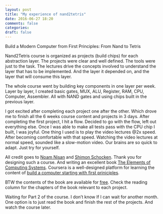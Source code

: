 ```yaml
---
layout: post
title: "My experience of nand2tetris"
date: 2016-06-27 18:20
comments: false
categories:
draft: false
---
```


Build a Modern Computer from First Principles: From Nand to Tetris

Nand2Tetris course is organized as projects (build chips) for each abstraction layer. The projects were clear and well defined. The tools were just to the task. The lectures drive the concepts involved to understand the layer that has to be implemented. And the layer it depended on, and the layer that will consume this layer.

The whole course went by building key components in one layer per week. Layer by layer, I created basic gates, MUX, ALU, Register, RAM, CPU, Computer, Assembler. All with NAND gates and using chips built in the previous layer.

I got excited after completing each project one after the other. Which drove me to finish all the 6 weeks course content and projects in 3 days. After completing the first project, I hit a flow. Decided to go with the flow, left out everything else. Once I was able to make all tests pass with the CPU chip I built, I was joyful. One thing I used is to play the video lectures @2x speed. After becoming comfortable with that speed. Watching the video lectures at normal speed, sounded like a slow-motion video. Our brains are so quick to adapt. Just try for yourself.

All credit goes to [Noam Nisan](http://www.cs.huji.ac.il/~noam) and [Shimon Schocken](http://shimonschocken.com/). Thank you for designing such a course. And writing an excellent book [The Elements of Computing Systems](http://www.amazon.com/Elements-Computing-Systems-Building-Principles/dp/0262640686/ref=ed_oe_p). Coursera is a well-designed platform for learning the content of [build a computer starting with first priniciples](https://www.coursera.org/learn/build-a-computer).

BTW the contents of the book are available for [free](http://www.nand2tetris.org/course). Check the reading column for the chapters of the book relevant to each project.

Waiting for Part 2 of the course. I don’t know If I can wait for another month. One option is to just read the book and finish the rest of the projects. And watch the course later.
